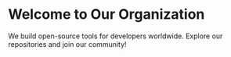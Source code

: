 # Welcome to Our Organization

We build open-source tools for developers worldwide.
Explore our repositories and join our community!

